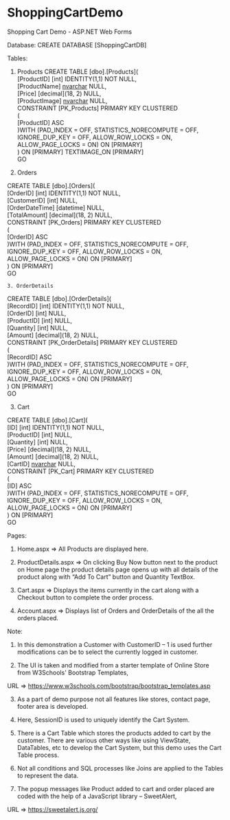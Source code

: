 # ShoppingCartDemo
Shopping Cart Demo - ASP.NET Web Forms

Database:
CREATE DATABASE [ShoppingCartDB]  

Tables:

1.	Products
CREATE TABLE [dbo].[Products](  
    [ProductID] [int] IDENTITY(1,1) NOT NULL,  
    [ProductName] [nvarchar](50) NULL,  
    [Price] [decimal](18, 2) NULL,  
    [ProductImage] [nvarchar](max) NULL,  
 CONSTRAINT [PK_Products] PRIMARY KEY CLUSTERED   
(  
    [ProductID] ASC  
)WITH (PAD_INDEX = OFF, STATISTICS_NORECOMPUTE = OFF, IGNORE_DUP_KEY = OFF, ALLOW_ROW_LOCKS = ON, ALLOW_PAGE_LOCKS = ON) ON [PRIMARY]  
) ON [PRIMARY] TEXTIMAGE_ON [PRIMARY]  
GO 
 
2.	Orders

CREATE TABLE [dbo].[Orders](  
    [OrderID] [int] IDENTITY(1,1) NOT NULL,  
    [CustomerID] [int] NULL,  
    [OrderDateTime] [datetime] NULL,  
    [TotalAmount] [decimal](18, 2) NULL,  
 CONSTRAINT [PK_Orders] PRIMARY KEY CLUSTERED   
(  
    [OrderID] ASC  
)WITH (PAD_INDEX = OFF, STATISTICS_NORECOMPUTE = OFF, IGNORE_DUP_KEY = OFF, ALLOW_ROW_LOCKS = ON, ALLOW_PAGE_LOCKS = ON) ON [PRIMARY]  
) ON [PRIMARY]  
GO  

    3. OrderDetails
 
CREATE TABLE [dbo].[OrderDetails](  
    [RecordID] [int] IDENTITY(1,1) NOT NULL,  
    [OrderID] [int] NULL,  
    [ProductID] [int] NULL,  
    [Quantity] [int] NULL,  
    [Amount] [decimal](18, 2) NULL,  
 CONSTRAINT [PK_OrderDetails] PRIMARY KEY CLUSTERED   
(  
    [RecordID] ASC  
)WITH (PAD_INDEX = OFF, STATISTICS_NORECOMPUTE = OFF, IGNORE_DUP_KEY = OFF, ALLOW_ROW_LOCKS = ON, ALLOW_PAGE_LOCKS = ON) ON [PRIMARY]  
) ON [PRIMARY]  
GO  

3.	Cart

CREATE TABLE [dbo].[Cart](  
    [ID] [int] IDENTITY(1,1) NOT NULL,  
    [ProductID] [int] NULL,  
    [Quantity] [int] NULL,  
    [Price] [decimal](18, 2) NULL,  
    [Amount] [decimal](18, 2) NULL,  
    [CartID] [nvarchar](50) NULL,  
 CONSTRAINT [PK_Cart] PRIMARY KEY CLUSTERED   
(  
    [ID] ASC  
)WITH (PAD_INDEX = OFF, STATISTICS_NORECOMPUTE = OFF, IGNORE_DUP_KEY = OFF, ALLOW_ROW_LOCKS = ON, ALLOW_PAGE_LOCKS = ON) ON [PRIMARY]  
) ON [PRIMARY]  
GO  

Pages:
 
1. Home.aspx => All Products are displayed here.

2. ProductDetails.aspx => On clicking Buy Now button next to the product on Home page the product details page opens up with all details of the product along with “Add To Cart” button and Quantity TextBox.

3.  Cart.aspx => Displays the items currently in the cart along with a Checkout button to complete the order process.

4.  Account.aspx => Displays list of Orders and OrderDetails of the all the orders placed.
 
Note:
    
1.	In this demonstration a Customer with CustomerID – 1 is used further modifications can be to select the currently logged in customer. 

2.	The UI is taken and modified from a starter template of Online Store from W3Schools' Bootstrap Templates, 

URL => https://www.w3schools.com/bootstrap/bootstrap_templates.asp

3. As a part of demo purpose not all features like stores, contact page, footer area is developed.
 
4. Here, SessionID is used to uniquely identify the Cart System.
 
5. There is a Cart Table which stores the products added to cart by the customer. There are various other ways like using ViewState, DataTables, etc to develop the Cart System, but this demo uses the Cart Table process.

6. Not all conditions and SQL processes like Joins are applied to the Tables to represent the data.
 
7. The popup messages like Product added to cart and order placed are coded with the help of a JavaScript library – SweetAlert, 

URL => https://sweetalert.js.org/
